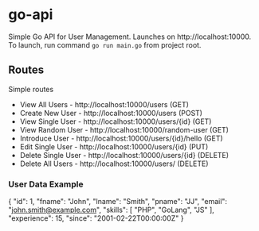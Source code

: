 # go-api
Simple Go API for User Management. Launches on http://localhost:10000. To launch, run command `go run main.go` from project root.
## Routes
Simple routes
- View All Users - http://localhost:10000/users (GET)
- Create New User - http://localhost:10000/users (POST)
- View Single User - http://localhost:10000/users/{id} (GET)
- View Random User - http://localhost:10000/random-user (GET)
- Introduce User - http://localhost:10000/users/{id}/hello (GET)
- Edit Single User - http://localhost:10000/users/{id} (PUT)
- Delete Single User - http://localhost:10000/users/{id} (DELETE)
- Delete All Users - http://localhost:10000/users/ (DELETE)

### User Data Example
{
    "id": 1,
    "fname": "John",
    "lname": "Smith",
    "pname": "JJ",
    "email": "john.smith@example.com",
    "skills": [
        "PHP",
        "GoLang",
        "JS"
    ],
    "experience": 15,
    "since": "2001-02-22T00:00:00Z"
}